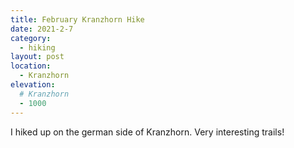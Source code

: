 ```yaml
---
title: February Kranzhorn Hike
date: 2021-2-7
category:
  - hiking
layout: post
location:
  - Kranzhorn
elevation:
  # Kranzhorn
  - 1000
---
```


I hiked up on the german side of Kranzhorn. Very interesting trails!
